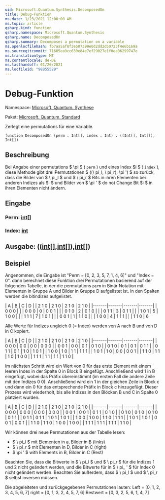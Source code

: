 ```yaml
---
uid: Microsoft.Quantum.Synthesis.DecomposedOn
title: Debug-Funktion
ms.date: 1/23/2021 12:00:00 AM
ms.topic: article
qsharp.kind: function
qsharp.namespace: Microsoft.Quantum.Synthesis
qsharp.name: DecomposedOn
qsharp.summary: Decomposes a permutation on a variable
ms.openlocfilehash: fb7aa5af8f3eb07399e0d2dd2d50723f4e6b169a
ms.sourcegitcommit: 71605ea9cc630e84e7ef29027e1f0ea06299747e
ms.translationtype: MT
ms.contentlocale: de-DE
ms.lasthandoff: 01/26/2021
ms.locfileid: "98855529"
---
```

# <a name="decomposedon-function"></a>Debug-Funktion

Namespace: [Microsoft. Quantum. Synthese](xref:Microsoft.Quantum.Synthesis)

Paket: [Microsoft. Quantum. Standard](https://nuget.org/packages/Microsoft.Quantum.Standard)


Zerlegt eine permutations für eine Variable.

```qsharp
function DecomposedOn (perm : Int[], index : Int) : ((Int[], Int[]), Int[])
```


## <a name="description"></a>Beschreibung

Bei Angabe einer permutations $ \pi $ ( `perm` ) und eines Index $i $ ( `index` ), diese Methode gibt drei Permutationen $ ((\ pi_l, \ pi_r), \pi ') $ so zurück, dass die Bilder von $ \ pi_l $ und $ \ pi_r $ Bits in ihren Elementen bei anderen Indizes als $i $ und Bilder von $ \pi ' $ do not Change Bit $i $ in ihren Elementen nicht ändern.

## <a name="input"></a>Eingabe

### <a name="perm--int"></a>Perm: [int](xref:microsoft.quantum.lang-ref.int)[]




### <a name="index--int"></a>Index: [int](xref:microsoft.quantum.lang-ref.int)





## <a name="output--intintint"></a>Ausgabe: (([int](xref:microsoft.quantum.lang-ref.int)[],[int](xref:microsoft.quantum.lang-ref.int)[]),[int](xref:microsoft.quantum.lang-ref.int)[])



## <a name="example"></a>Beispiel

Angenommen, die Eingabe ist "Perm = [0, 2, 3, 5, 7, 1, 4, 6]" und "Index = 0". dann berechnet diese Funktion drei Permutationen basierend auf der folgenden Tabelle, in der die permutations `perm` in Binär Notation mit Elementen in Gruppe A und Bilder in Gruppe D aufgelistet ist.  In den Spalten werden die bitindizes aufgelistet.

|   A |   B |   C |   D |
| 2 1 0 | 2 1 0 | 2 1 0 | 2 1 0 |
|-------|-------|-------|-------|
| 0 0 0 |       |       | 0 0 0 | 0
| 0 0 1 |       |       | 0 1 0 | 2
| 0 1 0 |       |       | 0 1 1 | 3
| 0 1 1 |       |       | 1 0 1 | 5
| 1 0 0 |       |       | 1 1 1 | 7
| 1 0 1 |       |       | 0 0 1 | 1
| 1 1 0 |       |       | 1 0 0 | 4
| 1 1 1 |       |       | 1 1 0 | 6

Alle Werte für Indizes ungleich 0 (= Index) werden von A nach B und von D in C kopiert.

|   A |   B |   C |   D |
| 2 1 0 | 2 1 0 | 2 1 0 | 2 1 0 |
|-------|-------|-------|-------|
| 0 0 0 | 0 0   | 0 0   | 0 0 0 |
| 0 0 1 | 0 0   | 0 1   | 0 1 0 |
| 0 1 0 | 0 1   | 0 1   | 0 1 1 |
| 0 1 1 | 0 1   | 1 0   | 1 0 1 |
| 1 0 0 | 1 0   | 1 1   | 1 1 1 |
| 1 0 1 | 1 0   | 0 0   | 0 0 1 |
| 1 1 0 | 1 1   | 1 0   | 1 0 0 |
| 1 1 1 | 1 1   | 1 1   | 1 1 0 |

Im nächsten Schritt wird ein Wert von 0 für das erste Element mit einem leeren Index in der Spalte 0 in Block B eingefügt. Anschließend wird 1 in B eingefügt, wobei das Präfix übereinstimmt (im ersten Fall die andere Zeile mit den Indizes 0 0).
Anschließend wird ein 1 in der gleichen Zeile in Block c und dann ein 0 für das entsprechende Präfix in Block c hinzugefügt.  Dieser Prozess wird wiederholt, bis alle Indizes in den Blöcken B und C in Spalte 0 platziert wurden.

|   A |   B |   C |   D |
| 2 1 0 | 2 1 0 | 2 1 0 | 2 1 0 |
|-------|-------|-------|-------|
| 0 0 0 | 0 0 0 | 0 0 0 | 0 0 0 |
| 0 0 1 | 0 0 1 | 0 1 1 | 0 1 0 |
| 0 1 0 | 0 1 0 | 0 1 0 | 0 1 1 |
| 0 1 1 | 0 1 1 | 1 0 1 | 1 0 1 |
| 1 0 0 | 1 0 0 | 1 1 0 | 1 1 1 |
| 1 0 1 | 1 0 1 | 0 0 1 | 0 0 1 |
| 1 1 0 | 1 1 0 | 1 0 0 | 1 0 0 |
| 1 1 1 | 1 1 1 | 1 1 1 | 1 1 0 |

Wir können drei neue Permutationen aus der Tabelle lesen:

- $ \ pi_l $ mit Elementen in a, Bilder in B (links)
- $ \ pi_r $ mit Elementen in D, Bilder in C (right)
- $ \pi ' $ with Elements in B, Bilder in C (Rest)

Beachten Sie, dass die Bitwerte in $ \ pi_l $ und $ \ pi_r $ für die Indizes 1 und 2 nicht geändert werden, und die Bitwerte für in $ \ pi_ ' $ für Index 0 nicht geändert werden.  Beachten Sie außerdem, dass $ \ pi_l $ und $ \ pi_r $ selbst inversen müssen.

Die abgeleiteten und zurückgegebenen Permutationen lauten: Left = [0, 1, 2, 3, 4, 5, 6, 7] right = [0, 1, 3, 2, 4, 5, 7, 6] Restwert = [0, 3, 2, 5, 6, 1, 4, 7]